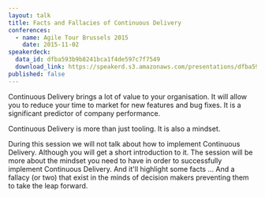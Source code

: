 ```yaml
---
layout: talk
title: Facts and Fallacies of Continuous Delivery
conferences:
  - name: Agile Tour Brussels 2015
    date: 2015-11-02
speakerdeck:
  data_id: dfba593b9b8241bca1f4de597c7f7549
  download_link: https://speakerd.s3.amazonaws.com/presentations/dfba593b9b8241bca1f4de597c7f7549/ATBru_2015_-_Facts_and_Fallacies_of_Continuous_Delivery.pdf
published: false
---
```

Continuous Delivery brings a lot of value to your organisation. It will allow you to reduce your time to market for new features and bug fixes. It is a significant predictor of company performance.

Continuous Delivery is more than just tooling. It is also a mindset.

During this session we will not talk about how to implement Continuous Delivery. Although you will get a short introduction to it. The session will be more about the mindset you need to have in order to successfully implement Continuous Delivery. And it'll highlight some facts … And a fallacy (or two) that exist in the minds of decision makers preventing them to take the leap forward.
